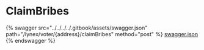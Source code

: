 # ClaimBribes

{% swagger src="../../../../.gitbook/assets/swagger.json" path="/lynex/voter/{address}/claimBribes" method="post" %}
[swagger.json](../../../../.gitbook/assets/swagger.json)
{% endswagger %}

